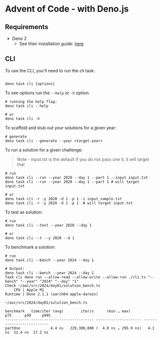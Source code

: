 # Advent of Code - with Deno.js

## Requirements
- Deno 2
  - See their installation guide: [here](https://docs.deno.com/runtime/getting_started/installation/)

## CLI

To use the CLI, you'll need to run the cli task:
```shell

deno task cli [options]

```

To see options run the `--help` or `-h` option:
```shell
# running the help flag:
deno task cli --help

# or
deno task cli -h
```

To scaffold and stub out your solutions for a given year:
```shell
# generate
deno task cli --generate --year <target-year> 
```

To run a solution for a given challenge:

> Note - input.txt is the default if you do not pass one it, it will target that
```shell
# run
deno task cli --run --year 2020 --day 1 --part 1 --input input.txt
deno task cli --run --year 2020 --day 1 --part 1 # will target input.txt

# or
deno task cli -r -y 2020 -d 1 -p 1 -i input_sample.txt
deno task cli -r -y 2020 -d 1 -p 1  # will target input.txt
```

To test as solution:
```shell
# run
deno task cli --test --year 2020 --day 1

# or
deno task cli --t --y 2020 --d 1
```

To benchmark a solution:
```shell
# run
deno task cli --bench --year 2024 --day 1

# Output:
deno task cli --bench --year 2024 --day 1
Task cli deno run --allow-read --allow-write --allow-run ./cli.ts "--bench" "--year" "2024" "--day" "1"
Check ~/aoc/src/2024/day01/solution_bench.ts
    CPU | Apple M1
Runtime | Deno 2.1.1 (aarch64-apple-darwin)

~/aoc/src/2024/day01/solution_bench.ts

benchmark   time/iter (avg)        iter/s      (min … max)           p75      p99     p995
----------- ----------------------------- --------------------- --------------------------
partOne              4.4 ns   229,300,000 (  4.0 ns … 295.9 ns)   4.1 ns  12.4 ns  17.2 ns

```